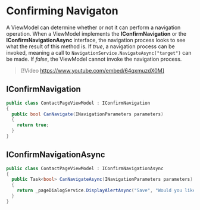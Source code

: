 # Confirming Navigaton

A ViewModel can determine whether or not it can perform a navigation operation. When a ViewModel implements the **IConfirmNavigation** or the **IConfirmNavigationAsync** interface, the navigation process looks to see what the result of this method is.  If _true_, a navigation process can be invoked, meaning a call to `NavigationService.NavigateAsync("target")` can be made.  If _false_, the ViewModel cannot invoke the navigation process.

> [!Video https://www.youtube.com/embed/64qxmuzdX0M]

## IConfirmNavigation

```cs
public class ContactPageViewModel : IConfirmNavigation
{
  public bool CanNavigate(INavigationParameters parameters)
  {
    return true;
  }
}
```

## IConfirmNavigationAsync

```cs
public class ContactPageViewModel : IConfirmNavigationAsync
{
  public Task<bool> CanNavigateAsync(INavigationParameters parameters)
  {
    return _pageDialogService.DisplayAlertAsync("Save", "Would you like to save?", "Save", "Cancel");
  }
}
```